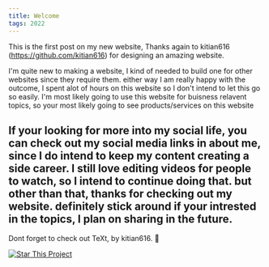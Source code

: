 ```yaml
---
title: Welcome
tags: 2022
---
```


This is the first post on my new website, Thanks again to kitian616 (https://github.com/kitian616) for designing an amazing website.

  I'm quite new to making a website, I kind of needed to build one for other websites since they require them. either way I am really happy with the outcome, I spent alot of hours on this website so I don't intend to let this go so easily. I'm most likely going to use this website for buisness relavent topics, so your most likely going to see products/services on this website

<!--more-->
  If your looking for more into my social life, you can check out my social media links in about me, since I do intend to keep my content creating a side career. I still love editing videos for people to watch, so I intend to continue doing that. but other than that, thanks for checking out my website. definitely stick around if your intrested in the topics, I plan on sharing in the future.
---

Dont forget to check out TeXt, by kitian616. :star2:

[![Star This Project](https://img.shields.io/github/stars/kitian616/jekyll-TeXt-theme.svg?label=Stars&style=social)](https://github.com/kitian616/jekyll-TeXt-theme/)
